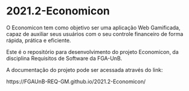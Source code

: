 # 2021.2-Economicon

O Economicon tem como objetivo ser uma aplicação Web Gamificada, capaz de auxiliar seus usuários com o seu controle financeiro de forma rápida, prática e eficiente.


Este é o repositório para desenvolvimento do projeto Economicon, da disciplina Requisitos de Software da FGA-UnB.

A documentação do projeto pode ser acessada através do link:
<link> https://FGAUnB-REQ-GM.github.io/2021.2-Economicon/ <link>
